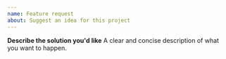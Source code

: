 ```yaml
---
name: Feature request
about: Suggest an idea for this project
---
```


**Describe the solution you'd like**
A clear and concise description of what you want to happen.
